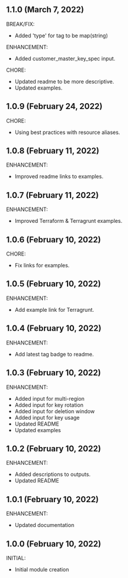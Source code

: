 ## 1.1.0 (March 7, 2022)

BREAK/FIX:

  * Added 'type' for tag to be map(string)

ENHANCEMENT:

  * Added customer_master_key_spec input.

CHORE:

  * Updated readme to be more descriptive.
  * Updated examples.

## 1.0.9 (February 24, 2022)

CHORE:

  * Using best practices with resource aliases.

## 1.0.8 (February 11, 2022)

ENHANCEMENT:

  * Improved readme links to examples.

## 1.0.7 (February 11, 2022)

ENHANCEMENT:

  * Improved Terraform & Terragrunt examples.

## 1.0.6 (February 10, 2022)

CHORE:

  * Fix links for examples.

## 1.0.5 (February 10, 2022)

ENHANCEMENT:

  * Add example link for Terragrunt.

## 1.0.4 (February 10, 2022)

ENHANCEMENT:

  * Add latest tag badge to readme.

## 1.0.3 (February 10, 2022)

ENHANCEMENT:

  * Added input for multi-region
  * Added input for key rotation
  * Added input for deletion window
  * Added input for key usage
  * Updated README
  * Updated examples

## 1.0.2 (February 10, 2022)

ENHANCEMENT:

  * Added descriptions to outputs.
  * Updated README

## 1.0.1 (February 10, 2022)

ENHANCEMENT:

  * Updated documentation

## 1.0.0 (February 10, 2022)

INITIAL:

  * Initial module creation

